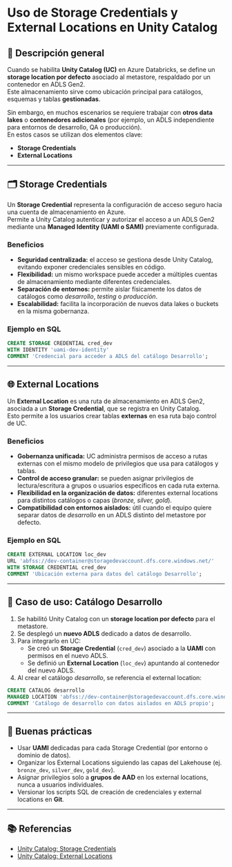 # Uso de Storage Credentials y External Locations en Unity Catalog

## 📌 Descripción general
Cuando se habilita **Unity Catalog (UC)** en Azure Databricks, se define un **storage location por defecto** asociado al metastore, respaldado por un contenedor en ADLS Gen2.  
Este almacenamiento sirve como ubicación principal para catálogos, esquemas y tablas **gestionadas**.

Sin embargo, en muchos escenarios se requiere trabajar con **otros data lakes** o **contenedores adicionales** (por ejemplo, un ADLS independiente para entornos de desarrollo, QA o producción).  
En estos casos se utilizan dos elementos clave:

- **Storage Credentials**  
- **External Locations**

---

## 🗂️ Storage Credentials
Un **Storage Credential** representa la configuración de acceso seguro hacia una cuenta de almacenamiento en Azure.  
Permite a Unity Catalog autenticar y autorizar el acceso a un ADLS Gen2 mediante una **Managed Identity (UAMI o SAMI)** previamente configurada.

### Beneficios
- **Seguridad centralizada:** el acceso se gestiona desde Unity Catalog, evitando exponer credenciales sensibles en código.  
- **Flexibilidad:** un mismo workspace puede acceder a múltiples cuentas de almacenamiento mediante diferentes credenciales.  
- **Separación de entornos:** permite aislar físicamente los datos de catálogos como *desarrollo*, *testing* o *producción*.  
- **Escalabilidad:** facilita la incorporación de nuevos data lakes o buckets en la misma gobernanza.

### Ejemplo en SQL
```sql
CREATE STORAGE CREDENTIAL cred_dev
WITH IDENTITY 'uami-dev-identity'
COMMENT 'Credencial para acceder a ADLS del catálogo Desarrollo';
```

---

## 🌐 External Locations
Un **External Location** es una ruta de almacenamiento en ADLS Gen2, asociada a un **Storage Credential**, que se registra en Unity Catalog.  
Esto permite a los usuarios crear tablas **externas** en esa ruta bajo control de UC.

### Beneficios
- **Gobernanza unificada:** UC administra permisos de acceso a rutas externas con el mismo modelo de privilegios que usa para catálogos y tablas.  
- **Control de acceso granular:** se pueden asignar privilegios de lectura/escritura a grupos o usuarios específicos en cada ruta externa.  
- **Flexibilidad en la organización de datos:** diferentes external locations para distintos catálogos o capas (*bronze, silver, gold*).  
- **Compatibilidad con entornos aislados:** útil cuando el equipo quiere separar datos de *desarrollo* en un ADLS distinto del metastore por defecto.

### Ejemplo en SQL
```sql
CREATE EXTERNAL LOCATION loc_dev
URL 'abfss://dev-container@storagedevaccount.dfs.core.windows.net/'
WITH STORAGE CREDENTIAL cred_dev
COMMENT 'Ubicación externa para datos del catálogo Desarrollo';
```

---

## 🚀 Caso de uso: Catálogo Desarrollo
1. Se habilitó Unity Catalog con un **storage location por defecto** para el metastore.  
2. Se desplegó un **nuevo ADLS** dedicado a datos de desarrollo.  
3. Para integrarlo en UC:
   - Se creó un **Storage Credential** (`cred_dev`) asociado a la **UAMI** con permisos en el nuevo ADLS.  
   - Se definió un **External Location** (`loc_dev`) apuntando al contenedor del nuevo ADLS.  
4. Al crear el catálogo *desarrollo*, se referencia el external location:  

```sql
CREATE CATALOG desarrollo
MANAGED LOCATION 'abfss://dev-container@storagedevaccount.dfs.core.windows.net/'
COMMENT 'Catálogo de desarrollo con datos aislados en ADLS propio';
```

---

## 🎯 Buenas prácticas
- Usar **UAMI** dedicadas para cada Storage Credential (por entorno o dominio de datos).  
- Organizar los External Locations siguiendo las capas del Lakehouse (ej. `bronze_dev`, `silver_dev`, `gold_dev`).  
- Asignar privilegios solo a **grupos de AAD** en los external locations, nunca a usuarios individuales.  
- Versionar los scripts SQL de creación de credenciales y external locations en **Git**.  

---

## 📚 Referencias
- [Unity Catalog: Storage Credentials](https://learn.microsoft.com/en-us/azure/databricks/data-governance/unity-catalog/storage-credentials)  
- [Unity Catalog: External Locations](https://learn.microsoft.com/en-us/azure/databricks/data-governance/unity-catalog/external-locations)  

